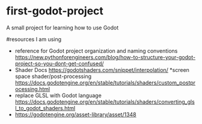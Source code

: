 # first-godot-project
A small project for learning how to use Godot

#resources I am using
* reference for Godot project organization and naming conventions 
https://new.pythonforengineers.com/blog/how-to-structure-your-godot-project-so-you-dont-get-confused/
* Shader Docs
https://godotshaders.com/snippet/interpolation/
*screen space shader/post-processing
https://docs.godotengine.org/en/stable/tutorials/shaders/custom_postprocessing.html
* replace GLSL with Godot language 
https://docs.godotengine.org/en/stable/tutorials/shaders/converting_glsl_to_godot_shaders.html
* https://godotengine.org/asset-library/asset/1348
